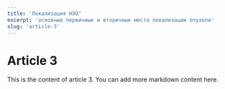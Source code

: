 ```yaml
---
title: 'Локализация НЭО'
excerpt: 'основные первичные и вторичные места локализации опухоли'
slug: 'article-3'
---
```


# Article 3

This is the content of article 3. You can add more markdown content here.
